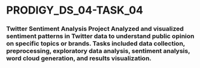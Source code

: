 # PRODIGY_DS_04-TASK_04
### Twitter Sentiment Analysis Project  Analyzed and visualized sentiment patterns in Twitter data to understand public opinion on specific topics or brands. Tasks included data collection, preprocessing, exploratory data analysis, sentiment analysis, word cloud generation, and results visualization.
